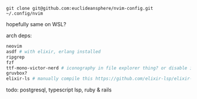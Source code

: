 

```
git clone git@github.com:euclideansphere/nvim-config.git ~/.config/nvim
```

hopefully same on WSL?

arch deps:

```sh
neovim
asdf # with elixir, erlang installed
ripgrep
fzf
ttf-mono-victor-nerd # iconography in file explorer thing? or disable it tbd
gruvbox?
elixir-ls # manually compile this https://github.com/elixir-lsp/elixir-ls/ with environment flags, see project readme
```

todo: postgresql, typescript lsp, ruby & rails


